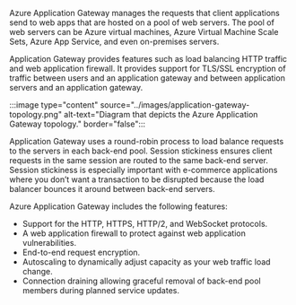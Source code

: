 Azure Application Gateway manages the requests that client applications send to web apps that are hosted on a pool of web servers. The pool of web servers can be Azure virtual machines, Azure Virtual Machine Scale Sets, Azure App Service, and even on-premises servers. 

Application Gateway provides features such as load balancing HTTP traffic and web application firewall. It provides support for TLS/SSL encryption of traffic between users and an application gateway and between application servers and an application gateway.

:::image type="content" source="../images/application-gateway-topology.png" alt-text="Diagram that depicts the Azure Application Gateway topology." border="false":::

Application Gateway uses a round-robin process to load balance requests to the servers in each back-end pool. Session stickiness ensures client requests in the same session are routed to the same back-end server. Session stickiness is especially important with e-commerce applications where you don’t want a transaction to be disrupted because the load balancer bounces it around between back-end servers.

Azure Application Gateway includes the following features:

- Support for the HTTP, HTTPS, HTTP/2, and WebSocket protocols.
- A web application firewall to protect against web application vulnerabilities.
- End-to-end request encryption.
- Autoscaling to dynamically adjust capacity as your web traffic load change.
- Connection draining allowing graceful removal of back-end pool members during planned service updates.
